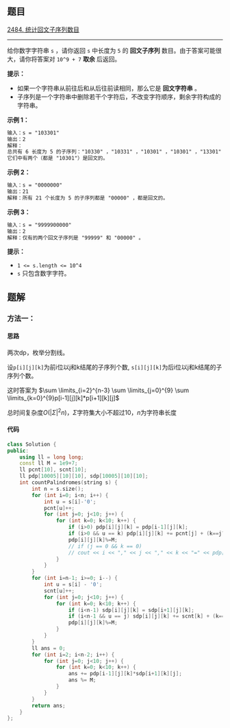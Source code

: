 ## 题目

[2484. 统计回文子序列数目](https://leetcode.cn/problems/count-palindromic-subsequences/)

---

给你数字字符串 `s` ，请你返回 `s` 中长度为 `5` 的 **回文子序列** 数目。由于答案可能很大，请你将答案对 `10^9 + 7` **取余** 后返回。

**提示：**

-   如果一个字符串从前往后和从后往前读相同，那么它是 **回文字符串** 。
-   子序列是一个字符串中删除若干个字符后，不改变字符顺序，剩余字符构成的字符串。

  

**示例 1：**

```txt
输入：s = "103301"
输出：2
解释：
总共有 6 长度为 5 的子序列："10330" ，"10331" ，"10301" ，"10301" ，"13301" ，"03301" 。
它们中有两个（都是 "10301"）是回文的。
```

**示例 2：**

```txt
输入：s = "0000000"
输出：21
解释：所有 21 个长度为 5 的子序列都是 "00000" ，都是回文的。
```

**示例 3：**

```txt
输入：s = "9999900000"
输出：2
解释：仅有的两个回文子序列是 "99999" 和 "00000" 。
```
  

**提示：**

-   `1 <= s.length <= 10^4`
-   `s` 只包含数字字符。

  

## 题解

### 方法一：

#### 思路

两次dp，枚举分割线。

设`p[i][j][k]`为前i位以j和k结尾的子序列个数, `s[i][j][k]`为后i位以j和k结尾的子序列个数。

这时答案为 $\sum \limits_{i=2}^{n-3} \sum \limits_{j=0}^{9} \sum \limits_{k=0}^{9}p[i-1][j][k]*p[i+1][k][j]$

总时间复杂度$O(|\Sigma|^2n)$，$\Sigma$字符集大小不超过10，$n$为字符串长度

#### 代码

```cpp
class Solution {
public:
    using ll = long long;
    const ll M = 1e9+7;
    ll pcnt[10], scnt[10];
    ll pdp[10005][10][10], sdp[10005][10][10];
    int countPalindromes(string s) {
        int n = s.size();
        for (int i=0; i<n; i++) {
            int u = s[i]-'0';
            pcnt[u]++;
            for (int j=0; j<10; j++) {
                for (int k=0; k<10; k++) {
                    if (i>0) pdp[i][j][k] = pdp[i-1][j][k];
                    if (i>0 && u == k) pdp[i][j][k] += pcnt[j] + (k==j?-1:0);
                    pdp[i][j][k]%=M;
                    // if (j == 0 && k == 0)
                    // cout << i << "," << j << "," << k << "=" << pdp[i][j][k] << endl;
                }
            }
        }
        for (int i=n-1; i>=0; i--) {
            int u = s[i] - '0';
            scnt[u]++;
            for (int j=0; j<10; j++) {
                for (int k=0; k<10; k++) {
                    if (i<n-1) sdp[i][j][k] = sdp[i+1][j][k];
                    if (i<n-1 && u == j) sdp[i][j][k] += scnt[k] + (k==j?-1:0);
                    pdp[i][j][k]%=M;
                }
            }
        }
        ll ans = 0;
        for (int i=2; i<n-2; i++) {
            for (int j=0; j<10; j++) {
                for (int k=0; k<10; k++) {
                    ans += pdp[i-1][j][k]*sdp[i+1][k][j];   
                    ans %= M;
                }
            }
        }
        return ans;
    }
};
```
